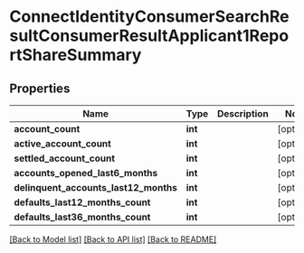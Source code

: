 # ConnectIdentityConsumerSearchResultConsumerResultApplicant1ReportShareSummary

## Properties
Name | Type | Description | Notes
------------ | ------------- | ------------- | -------------
**account_count** | **int** |  | [optional] 
**active_account_count** | **int** |  | [optional] 
**settled_account_count** | **int** |  | [optional] 
**accounts_opened_last6_months** | **int** |  | [optional] 
**delinquent_accounts_last12_months** | **int** |  | [optional] 
**defaults_last12_months_count** | **int** |  | [optional] 
**defaults_last36_months_count** | **int** |  | [optional] 

[[Back to Model list]](../README.md#documentation-for-models) [[Back to API list]](../README.md#documentation-for-api-endpoints) [[Back to README]](../README.md)

